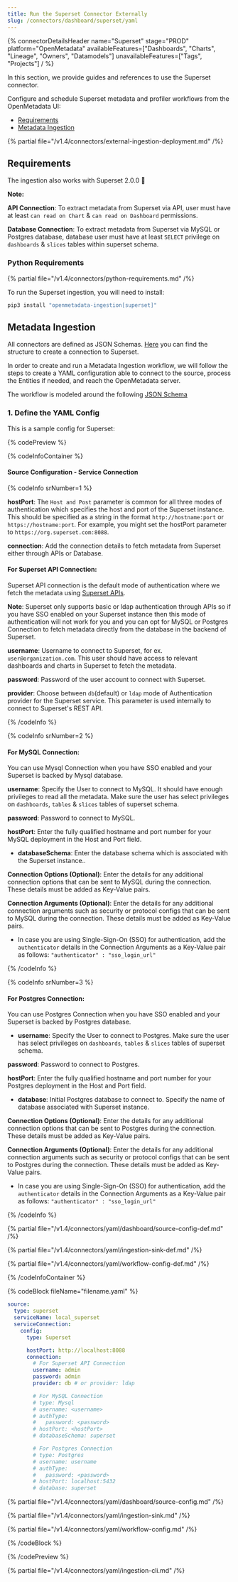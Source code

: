 ```yaml
---
title: Run the Superset Connector Externally
slug: /connectors/dashboard/superset/yaml
---
```


{% connectorDetailsHeader
name="Superset"
stage="PROD"
platform="OpenMetadata"
availableFeatures=["Dashboards", "Charts", "Lineage", "Owners", "Datamodels"]
unavailableFeatures=["Tags", "Projects"]
/ %}

In this section, we provide guides and references to use the Superset connector.

Configure and schedule Superset metadata and profiler workflows from the OpenMetadata UI:

- [Requirements](#requirements)
- [Metadata Ingestion](#metadata-ingestion)

{% partial file="/v1.4/connectors/external-ingestion-deployment.md" /%}

## Requirements

The ingestion also works with Superset 2.0.0 🎉

**Note:**

**API Connection**: To extract metadata from Superset via API, user must have at least `can read on Chart` & `can read on Dashboard` permissions.

**Database Connection**: To extract metadata from Superset via MySQL or Postgres database, database user must have at least `SELECT` privilege on `dashboards` & `slices` tables within superset schema.

### Python Requirements

{% partial file="/v1.4/connectors/python-requirements.md" /%}

To run the Superset ingestion, you will need to install:

```bash
pip3 install "openmetadata-ingestion[superset]"
```

## Metadata Ingestion

All connectors are defined as JSON Schemas.
[Here](https://github.com/open-metadata/OpenMetadata/blob/main/openmetadata-spec/src/main/resources/json/schema/entity/services/connections/dashboard/supersetConnection.json)
you can find the structure to create a connection to Superset.

In order to create and run a Metadata Ingestion workflow, we will follow
the steps to create a YAML configuration able to connect to the source,
process the Entities if needed, and reach the OpenMetadata server.

The workflow is modeled around the following
[JSON Schema](https://github.com/open-metadata/OpenMetadata/blob/main/openmetadata-spec/src/main/resources/json/schema/metadataIngestion/workflow.json)

### 1. Define the YAML Config

This is a sample config for Superset:

{% codePreview %}

{% codeInfoContainer %}

#### Source Configuration - Service Connection

{% codeInfo srNumber=1 %}

**hostPort**: The `Host and Post` parameter is common for all three modes of authentication which specifies the host and port of the Superset instance. This should be specified as a string in the format `http://hostname:port` or `https://hostname:port`. For example, you might set the hostPort parameter to `https://org.superset.com:8088`.

**connection**: Add the connection details to fetch metadata from Superset either through APIs or Database.

#### For Superset API Connection:

Superset API connection is the default mode of authentication where we fetch the metadata using [Superset APIs](https://superset.apache.org/docs/api/). 

**Note**:
Superset only supports basic or ldap authentication through APIs so if you have SSO enabled on your Superset instance then this mode of authentication will not work for you and you can opt for MySQL or Postgres Connection to fetch metadata directly from the database in the backend of Superset.


**username**: Username to connect to Superset, for ex. `user@organization.com`. This user should have access to relevant dashboards and charts in Superset to fetch the metadata.

**password**: Password of the user account to connect with Superset.

**provider**: Choose between `db`(default) or `ldap` mode of Authentication provider for the Superset service. This parameter is used internally to connect to Superset's REST API.

{% /codeInfo %}

{% codeInfo srNumber=2 %}

#### For MySQL Connection:
You can use Mysql Connection when you have SSO enabled and your Superset is backed by Mysql database.

**username**: Specify the User to connect to MySQL. It should have enough privileges to read all the metadata. Make sure the user has select privileges on `dashboards`, `tables` & `slices` tables of superset schema.

**password**: Password to connect to MySQL.

**hostPort**: Enter the fully qualified hostname and port number for your MySQL deployment in the Host and Port field.

- **databaseSchema**: Enter the database schema which is associated with the Superset instance..

**Connection Options (Optional)**: Enter the details for any additional connection options that can be sent to MySQL during the connection. These details must be added as Key-Value pairs.

**Connection Arguments (Optional)**: Enter the details for any additional connection arguments such as security or protocol configs that can be sent to MySQL during the connection. These details must be added as Key-Value pairs. 
  - In case you are using Single-Sign-On (SSO) for authentication, add the `authenticator` details in the Connection Arguments as a Key-Value pair as follows: `"authenticator" : "sso_login_url"`


{% /codeInfo %}

{% codeInfo srNumber=3 %}

#### For Postgres Connection:

You can use Postgres Connection when you have SSO enabled and your Superset is backed by Postgres database.

- **username**: Specify the User to connect to Postgres. Make sure the user has select privileges on `dashboards`, `tables` & `slices` tables of superset schema.

**password**: Password to connect to Postgres.

**hostPort**: Enter the fully qualified hostname and port number for your Postgres deployment in the Host and Port field.

- **database**: Initial Postgres database to connect to. Specify the name of database associated with Superset instance.

**Connection Options (Optional)**: Enter the details for any additional connection options that can be sent to Postgres during the connection. These details must be added as Key-Value pairs.

**Connection Arguments (Optional)**: Enter the details for any additional connection arguments such as security or protocol configs that can be sent to Postgres during the connection. These details must be added as Key-Value pairs. 
  - In case you are using Single-Sign-On (SSO) for authentication, add the `authenticator` details in the Connection Arguments as a Key-Value pair as follows: `"authenticator" : "sso_login_url"`


{% /codeInfo %}

{% partial file="/v1.4/connectors/yaml/dashboard/source-config-def.md" /%}

{% partial file="/v1.4/connectors/yaml/ingestion-sink-def.md" /%}

{% partial file="/v1.4/connectors/yaml/workflow-config-def.md" /%}

{% /codeInfoContainer %}

{% codeBlock fileName="filename.yaml" %}

```yaml {% isCodeBlock=true %}
source:
  type: superset
  serviceName: local_superset
  serviceConnection:
    config:
      type: Superset
```
```yaml {% srNumber=1 %}
      hostPort: http://localhost:8088
      connection:
        # For Superset API Connection
        username: admin
        password: admin
        provider: db # or provider: ldap

```
```yaml {% srNumber=2 %}
        # For MySQL Connection
        # type: Mysql
        # username: <username>
        # authType:
        #   password: <password>
        # hostPort: <hostPort>
        # databaseSchema: superset

```
```yaml {% srNumber=3 %}
        # For Postgres Connection
        # type: Postgres
        # username: username
        # authType:
        #   password: <password>
        # hostPort: localhost:5432
        # database: superset
```

{% partial file="/v1.4/connectors/yaml/dashboard/source-config.md" /%}

{% partial file="/v1.4/connectors/yaml/ingestion-sink.md" /%}

{% partial file="/v1.4/connectors/yaml/workflow-config.md" /%}

{% /codeBlock %}

{% /codePreview %}


{% partial file="/v1.4/connectors/yaml/ingestion-cli.md" /%}

